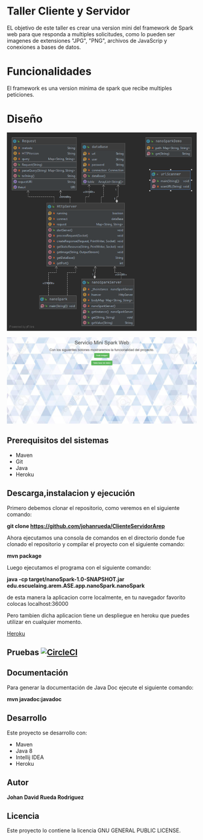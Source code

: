 # Taller Cliente y Servidor

EL objetivo de este taller es crear una version mini del framework de Spark web para que responda a multiples solicitudes, como lo pueden ser imagenes de extensiones "JPG", "PNG", archivos de JavaScrip y conexiones a bases de datos.

# Funcionalidades

El framework es una version minima de spark que recibe multiples peticiones.

# Diseño

![](img/diseno.png)

![](img/pagina.png)

## Prerequisitos del sistemas
* Maven
* Git
* Java
* Heroku

## Descarga,instalacion y ejecución
Primero debemos clonar el repositorio, como veremos en el siguiente comando:

**git clone https://github.com/johanrueda/ClienteServidorArep**

Ahora ejecutamos una consola de comandos en el directorio donde fue clonado el repositorio y compilar el proyecto con el siguiente comando:

**mvn package**

Luego ejecutamos el programa con el siguiente comando:

**java -cp target/nanoSpark-1.0-SNAPSHOT.jar edu.escuelaing.arem.ASE.app.nanoSpark.nanoSpark**

de esta manera la aplicacion corre localmente, en tu navegador favorito colocas localhost:36000

Pero tambien dicha aplicacion tiene un despliegue en heroku que puedes utilizar en cualquier momento.

[Heroku](https://murmuring-anchorage-59220.herokuapp.com/index.html)

## Pruebas [![CircleCI](https://circleci.com/gh/johanrueda/ClienteServidorArep.svg?style=svg)](https://circleci.com/gh/johanrueda/ClienteServidorArep)

## Documentación

Para generar la documentación de Java Doc ejecute el siguiente comando:

**mvn javadoc:javadoc**

## Desarrollo

Este proyecto se desarrollo con:
* Maven
* Java 8
* Intellij IDEA
* Heroku

## Autor

**Johan David Rueda Rodriguez**

## Licencia
Este proyecto lo contiene la licencia GNU GENERAL PUBLIC LICENSE.